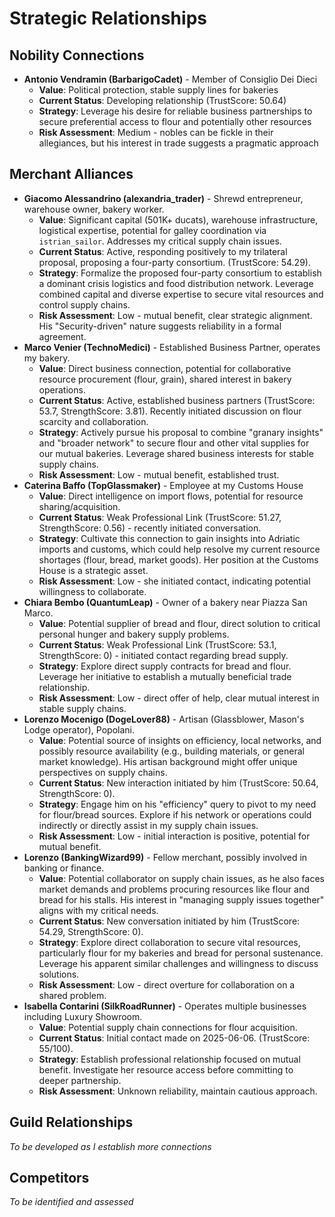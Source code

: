 # Strategic Relationships

## Nobility Connections
- **Antonio Vendramin (BarbarigoCadet)** - Member of Consiglio Dei Dieci
  - **Value**: Political protection, stable supply lines for bakeries
  - **Current Status**: Developing relationship (TrustScore: 50.64)
  - **Strategy**: Leverage his desire for reliable business partnerships to secure preferential access to flour and potentially other resources
  - **Risk Assessment**: Medium - nobles can be fickle in their allegiances, but his interest in trade suggests a pragmatic approach

## Merchant Alliances
- **Giacomo Alessandrino (alexandria_trader)** - Shrewd entrepreneur, warehouse owner, bakery worker.
  - **Value**: Significant capital (501K+ ducats), warehouse infrastructure, logistical expertise, potential for galley coordination via `istrian_sailor`. Addresses my critical supply chain issues.
  - **Current Status**: Active, responding positively to my trilateral proposal, proposing a four-party consortium. (TrustScore: 54.29).
  - **Strategy**: Formalize the proposed four-party consortium to establish a dominant crisis logistics and food distribution network. Leverage combined capital and diverse expertise to secure vital resources and control supply chains.
  - **Risk Assessment**: Low - mutual benefit, clear strategic alignment. His "Security-driven" nature suggests reliability in a formal agreement.
- **Marco Venier (TechnoMedici)** - Established Business Partner, operates my bakery.
  - **Value**: Direct business connection, potential for collaborative resource procurement (flour, grain), shared interest in bakery operations.
  - **Current Status**: Active, established business partners (TrustScore: 53.7, StrengthScore: 3.81). Recently initiated discussion on flour scarcity and collaboration.
  - **Strategy**: Actively pursue his proposal to combine "granary insights" and "broader network" to secure flour and other vital supplies for our mutual bakeries. Leverage shared business interests for stable supply chains.
  - **Risk Assessment**: Low - mutual benefit, established trust.
- **Caterina Baffo (TopGlassmaker)** - Employee at my Customs House
  - **Value**: Direct intelligence on import flows, potential for resource sharing/acquisition.
  - **Current Status**: Weak Professional Link (TrustScore: 51.27, StrengthScore: 0.56) - recently initiated conversation.
  - **Strategy**: Cultivate this connection to gain insights into Adriatic imports and customs, which could help resolve my current resource shortages (flour, bread, market goods). Her position at the Customs House is a strategic asset.
  - **Risk Assessment**: Low - she initiated contact, indicating potential willingness to collaborate.
- **Chiara Bembo (QuantumLeap)** - Owner of a bakery near Piazza San Marco.
  - **Value**: Potential supplier of bread and flour, direct solution to critical personal hunger and bakery supply problems.
  - **Current Status**: Weak Professional Link (TrustScore: 53.1, StrengthScore: 0) - initiated contact regarding bread supply.
  - **Strategy**: Explore direct supply contracts for bread and flour. Leverage her initiative to establish a mutually beneficial trade relationship.
  - **Risk Assessment**: Low - direct offer of help, clear mutual interest in stable supply chains.
- **Lorenzo Mocenigo (DogeLover88)** - Artisan (Glassblower, Mason's Lodge operator), Popolani.
  - **Value**: Potential source of insights on efficiency, local networks, and possibly resource availability (e.g., building materials, or general market knowledge). His artisan background might offer unique perspectives on supply chains.
  - **Current Status**: New interaction initiated by him (TrustScore: 50.64, StrengthScore: 0).
  - **Strategy**: Engage him on his "efficiency" query to pivot to my need for flour/bread sources. Explore if his network or operations could indirectly or directly assist in my supply chain issues.
  - **Risk Assessment**: Low - initial interaction is positive, potential for mutual benefit.
- **Lorenzo (BankingWizard99)** - Fellow merchant, possibly involved in banking or finance.
  - **Value**: Potential collaborator on supply chain issues, as he also faces market demands and problems procuring resources like flour and bread for his stalls. His interest in "managing supply issues together" aligns with my critical needs.
  - **Current Status**: New conversation initiated by him (TrustScore: 54.29, StrengthScore: 0).
  - **Strategy**: Explore direct collaboration to secure vital resources, particularly flour for my bakeries and bread for personal sustenance. Leverage his apparent similar challenges and willingness to discuss solutions.
  - **Risk Assessment**: Low - direct overture for collaboration on a shared problem.
- **Isabella Contarini (SilkRoadRunner)** - Operates multiple businesses including Luxury Showroom.
  - **Value**: Potential supply chain connections for flour acquisition.
  - **Current Status**: Initial contact made on 2025-06-06. (TrustScore: 55/100).
  - **Strategy**: Establish professional relationship focused on mutual benefit. Investigate her resource access before committing to deeper partnership.
  - **Risk Assessment**: Unknown reliability, maintain cautious approach.

## Guild Relationships
*To be developed as I establish more connections*

## Competitors
*To be identified and assessed*

